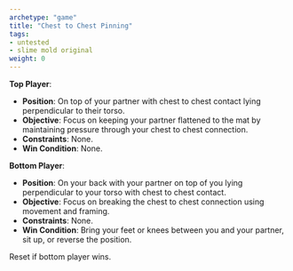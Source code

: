 ```yaml
---
archetype: "game"
title: "Chest to Chest Pinning"
tags: 
- untested
- slime mold original
weight: 0
---
```


**Top Player**:
  * **Position**: On top of your partner with chest to chest contact lying perpendicular to their torso.  
  * **Objective**: Focus on keeping your partner flattened to the mat by maintaining pressure through your chest to chest connection.
  * **Constraints**: None.
  * **Win Condition**: None.

**Bottom Player**:
  * **Position**: On your back with your partner on top of you lying perpendicular to your torso with chest to chest contact.
  * **Objective**: Focus on breaking the chest to chest connection using movement and framing.
  * **Constraints**: None.
  * **Win Condition**: Bring your feet or knees between you and your partner, sit up, or reverse the position.

Reset if bottom player wins.